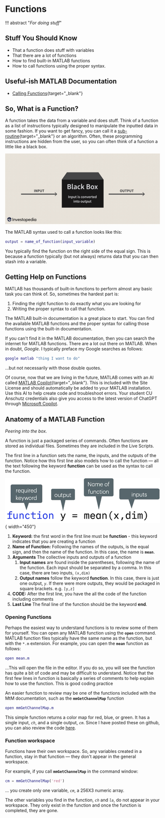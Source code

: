 # Functions

!!! abstract "*For doing stuff*"

## Stuff You Should Know

* That a function does stuff with variables
* That there are a lot of functions
* How to find built-in MATLAB functions
* How to call functions using the proper syntax.

## Useful-ish MATLAB Documentation

* [Calling Functions](http://www.mathworks.com/help/matlab/learn_matlab/calling-functions.html){target="_blank"}

## So, What is a Function?

A function takes the data from a variable and does stuff. Think of a function as a list of instructions typically designed to manipulate the inputted data in some fashion. If you want to get fancy, you can call it a [sub-routine](https://en.wikipedia.org/wiki/Subroutine){target="_blank"} or an algorithm. Often, these programming instructions are hidden from the user, so you can often think of a function a little like a black box.

![Function as a Black Box][img_black_box]

[img_black_box]:images/black_box.png

The MATLAB syntax used to call a function looks like this:

```matlab
output = name_of_function(input_variable)
```

You typically find the function on the right side of the equal sign. This is because a function typically (but not always) returns data that you can then stash into a variable. 

## Getting Help on Functions

MATLAB has thousands of built-in functions to perform almost any basic task you can think of. So, sometimes the hardest part is:

1. Finding the right function to do exactly what you are looking for
2. Writing the proper syntax to call that function.

The MATLAB built-in documentation is a great place to start. You can find the available MATLAB functions and the proper syntax for calling those functions using the built-in documentation.

If you can't find it in the MATLAB documentation, then you can search the internet for MATLAB functions. There are a lot out there on MATLAB. When in doubt, *Google*. I typically preface my Google searches as follows:

```matlab
google matlab "thing I want to do"
```

…but not necessarily with those double quotes.

Of course, now that we are living in the future, MATLAB comes with an AI called  [MATLAB Copilot](https://www.mathworks.com/products/matlab-copilot.html){target="_blank"}. This is included with the Site License and should automatically be added to your MATLAB installation. Use this AI to help create code and troubleshoot errors. Your student CU Anschutz credentials also give you access to the latest version of ChatGPT through  [Microsoft Copilot](https://copilot.microsoft.com).

## Anatomy of a MATLAB Function

*Peering into the box.*

A function is just a packaged series of commands. Often functions are stored as individual files. Sometimes they are included in the Live Scripts.

The first line in a function sets the name, the inputs, and the outputs of the function. Notice how this first line also models how to call the function — all the text following the keyword **function** can be used as the syntax to call the function.

![first line in a function](images/functions-anatomy.png){ width="450"}

1. **Keyword:** the first word in the first line must be **function** - this keyword indicates that you are creating a function
3. **Name of Function:** Following the names of the outputs, is the equal sign, and then the name of the function. In this case, the name is **`mean`**.
4. **Arguments** The collective inputs and outputs of a function
   1. **Input names** are found inside the parentheses, following the name of the function. Each input should be separated by a comma. In this case, there are two inputs, `(x,dim)`
   2. **Output names** follow the keyword **function**. In this case, there is just one output, *`y`*. If there were more outputs, they would be packaged in square brackets. e.g. `[y,z]`
5. **CODE:** After the first line, you have the all the code of the function including comments
6. **Last Line** The final line of the function should be the keyword **end**.

### Opening Functions

Perhaps the easiest way to understand functions is to review some of them for yourself. You can open any MATLAB function using the **`open`** command.  MATLAB function files typically have the same name as the function, but with the `*.m` extension. For example, you can open the **`mean`** function as follows:

```matlab linenums="1" title="Open the Mean Function file"
open mean.m
```

…This will open the file in the editor. If you do so, you will see the function has quite a bit of code and may be difficult to understand. Notice that the first few lines in function is basically a series of comments to help explain how to use the function. This is good coding practice

An easier function to review may be one of the functions included with the MtM documentation, such as the **`mmGetChannelMap`** function

```matlab
open mmGetChannelMap.m
```

This simple function returns a color map for red, blue, or green. It has a single input, *`ch`*, and a single output, *`cm`*. Since I have posted these on github, you can also review the code [here](https://github.com/salcedoe/MtMtools/blob/1e7828920012a154d6023d1ac7404029b4d8a265/MtMtoolbox/mmGetChannelMap.m).

### Function workspace

Functions have their own workspace. So, any variables created in a function, stay in that function — they don't appear in the general workspace.

For example, if you call **`mmGetChannelMap`** in the command window:

```matlab
cm = mmGetChannelMap('red')
```

… you create only one variable, *`cm`*, a 256X3 numeric array.

The other variables you find in the function, *`ch`* and *`la`*, do not appear in your workspace. They only exist in the function and once the function is completed, they are gone.
